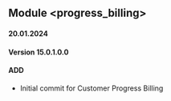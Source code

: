 ## Module <progress_billing>

#### 20.01.2024
#### Version 15.0.1.0.0
#### ADD

- Initial commit for Customer Progress Billing
